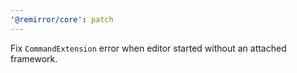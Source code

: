 ```yaml
---
'@remirror/core': patch
---
```


Fix `CommandExtension` error when editor started without an attached framework.

